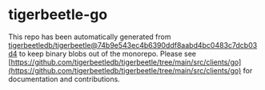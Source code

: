 # tigerbeetle-go
This repo has been automatically generated from [tigerbeetledb/tigerbeetle@74b9e543ec4b6390ddf8aabd4bc0483c7dcb03d4](https://github.com/tigerbeetledb/tigerbeetle/commit/74b9e543ec4b6390ddf8aabd4bc0483c7dcb03d4) to keep binary blobs out of the monorepo. Please see [https://github.com/tigerbeetledb/tigerbeetle/tree/main/src/clients/go](https://github.com/tigerbeetledb/tigerbeetle/tree/main/src/clients/go) for documentation and contributions.
